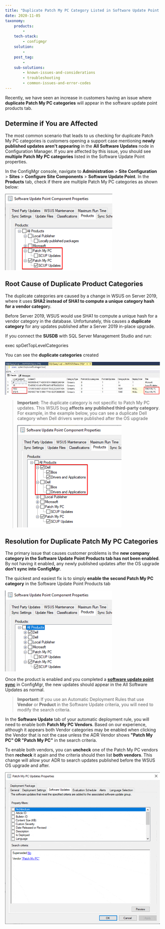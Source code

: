 ```yaml
---
title: "Duplicate Patch My PC Category Listed in Software Update Point Products Tab"
date: 2020-11-05
taxonomy:
    products:
        - 
    tech-stack:
        - configmgr
    solution:
        - 
    post_tag:
        - 
    sub-solutions:
        - known-issues-and-considerations
        - troubleshooting
        - common-issues-and-error-codes
---
```


Recently, we have seen an increase in customers having an issue where **duplicate Patch My PC categories** will appear in the software update point products tab.

## Determine if You are Affected

The most common scenario that leads to us checking for duplicate Patch My PC categories is customers opening a support case mentioning **newly published updates aren't appearing** in the **All Software Updates** node in Configuration Manager. If you are affected by this issue, you should see **multiple Patch My PC categories** listed in the Software Update Point properties.

In the ConfigMgr console, navigate to **Administration** > **Site Configuration** > **Sites** > **Configure Site Components** > **Software Update Point**. In the **Products** tab, check if there are multiple Patch My PC categories as shown below:

![Duplicate Patch My PC Category in WSUS and SUP](/_images/Duplicate-Patch-My-PC-Category-in-WSUS-and-SUP.png "Duplicate Patch My PC Category in WSUS and SUP")

## Root Cause of Duplicate Product Categories

The duplicate categories are caused by a change in WSUS on Server 2019, where it uses **SHA2 instead of SHA1 to compute a unique category hash for a vendor categor**y.

Before Server 2019, WSUS would use SHA1 to compute a unique hash for a vendor category in the database. Unfortunately, this causes a **duplicate category** for any updates published after a Server 2019 in-place upgrade.

If you connect the **SUSDB** with SQL Server Management Studio and run:

exec spGetTopLevelCategories

You can see the **duplicate categories** created

![Duplicate Company spGetTopLevelCategories](/_images/Duplicate-Company-spGetTopLevelCategories.png "Duplicate Company spGetTopLevelCategories")

> **Important:** The duplicate category is not specific to Patch My PC updates. This WSUS bug **affects any published third-party category**. For example, in the example below, you can see a duplicate Dell category when Dell drivers were published after the OS upgrade
> 
> ![Duplicate Dell Company Category in ConfigMgr Products SUP](/_images/Duplicate-Dell-Company-Category-in-ConfigMgr-Products-SUP.png "Duplicate Dell Company Category in ConfigMgr Products SUP")

## Resolution for Duplicate Patch My PC Categories

The primary issue that causes customer problems is the **new company category in the Software Update Point Products tab has not been enabled**. By not having it enabled, any newly published updates after the OS upgrade **don't sync into ConfigMgr**.

The quickest and easiest fix is to simply **enable the second Patch My PC category** in the Software Update Point Products tab

![Enable Patch My PC Category in SUP Products](/_images/Enable-Patch-My-PC-Category-in-SUP-Products.gif "Enable Patch My PC Category in SUP Products")

Once the product is enabled and you completed a **[software update point sync](https://patchmypc.com/troubleshooting-why-third-party-updates-dont-show-in-sccm#topic2)** in ConfigMgr, the new updates should appear in the All Software Updates as normal.

> **Important:** If you use an Automatic Deployment Rules that use **Vendor** or **Product** in the Software Update criteria, you will need to modify the search criteria.

In the **Software Update** tab of your automatic deployment rule, you will need to enable both **Patch My PC Vendors**. Based on our experience, although it appears both Vendor categories may be enabled when clicking the Vendor that is not the case unless the ADR Vendor shows **"Patch My PC" OR "Patch My PC"** in the search criteria.

To enable both vendors, you can **uncheck** one of the Patch My PC vendors then **recheck** it again and the criteria should then list **both vendors**. This change will allow your ADR to search updates published before the WSUS OS upgrade and after.

![Adjust ADR for Both Vendors](/_images/Adjust-ADR-for-Both-Vendors.gif "Adjust ADR for Both Vendors")